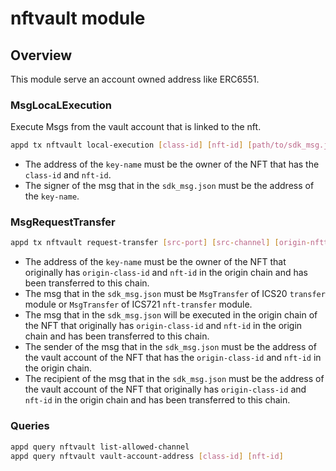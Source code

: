 # nftvault module

## Overview

This module serve an account owned address like ERC6551.

### MsgLocaLExecution

Execute Msgs from the vault account that is linked to the nft.

```bash
appd tx nftvault local-execution [class-id] [nft-id] [path/to/sdk_msg.json] --from <key-name>
```

- The address of the `key-name` must be the owner of the NFT that has the `class-id` and `nft-id`.
- The signer of the msg that in the `sdk_msg.json` must be the address of the `key-name`.

### MsgRequestTransfer

```bash
appd tx nftvault request-transfer [src-port] [src-channel] [origin-nfttransfer-port] [origin-nfttransfer-channel] [origin-class-id] [nft-id] [path/to/sdk_msg.json] --from <key-name>
```

- The address of the `key-name` must be the owner of the NFT that originally has `origin-class-id` and `nft-id` in the origin chain and has been transferred to this chain.
- The msg that in the `sdk_msg.json` must be `MsgTransfer` of ICS20 `transfer` module or `MsgTransfer` of ICS721 `nft-transfer` module.
- The msg that in the `sdk_msg.json` will be executed in the origin chain of the NFT that originally has `origin-class-id` and `nft-id` in the origin chain and has been transferred to this chain.
- The sender of the msg that in the `sdk_msg.json` must be the address of the vault account of the NFT that has the `origin-class-id` and `nft-id` in the origin chain.
- The recipient of the msg that in the `sdk_msg.json` must be the address of the vault account of the NFT that originally has `origin-class-id` and `nft-id` in the origin chain and has been transferred to this chain.

### Queries

```bash
appd query nftvault list-allowed-channel
appd query nftvault vault-account-address [class-id] [nft-id]
```
